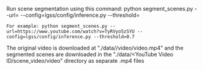 Run scene segmentation using this command: python segment_scenes.py --url=<YouTube Video URL> --config=lgss/config/inference.py --threshold=<Threshold used to decide which shot boundaries are scene boundaries>

	For example: python segment_scenes.py --url=https://www.youtube.com/watch?v=TyRVyo5zSYU --config=lgss/config/inference.py --threshold=0.7

 

The original video is downloaded at "./data/<YouTube Video ID>/video/video.mp4" and the segmented scenes are downloaded in the "./data/<YouTube Video ID/scene_video/video" directory as separate .mp4 files